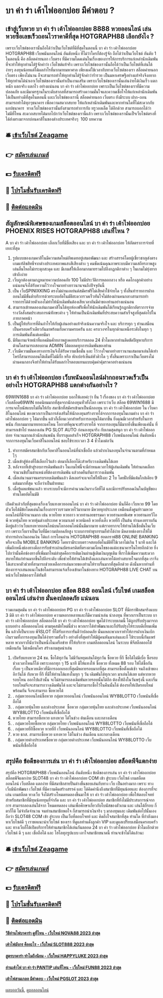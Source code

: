 # บา ค่า ร่า เค้าไพ่ออกบ่อย มีคำตอบ ?
## เข้าสู่เว็บหวย บา ค่า ร่า เค้าไพ่ออกบ่อย 8888 หวยออนไลน์ เล่นหวยซื้อเลขเร็วถอนไวราคาดีที่สุด HOTGRAPH88 เลือกยังไง ?
เพราะเว็บไซต์ของเรานั้นถือได้ว่าเป็นเว็บไซต์ที่ดีที่สุดในตอนนี้ บา ค่า ร่า เค้าไพ่ออกบ่อย HOTGRAPH88 เว็บพนันออนไลน์ อันดับหนึ่ง ที่ไม่ว่าใครก็ต้องรู้จัก ถือได้ว่าเป็นเว็บไซต์ อันดับ 1 ในตอนนี้ คือ สล็อตค่ายนอก เว็บตรง ที่มีความโดดเด่นในเรื่องของการให้การบริการแก่เหล่านักเดิมพันที่จะทำให้ทุกท่านได้รู้จักคำว่า เว็บไซต์แท้จริง เพราะเว็บไซต์ของเรานั้นถือได้ว่าเป็นเว็บไซต์ที่เล่นได้ง่ายๆ ลงทุนน้อยแต่ได้ผลกำไรที่มากมายมหาศาล เพียงแค่ใช้เวลากับทางเว็บไซต์ของเรา สล็อตค่ายนอก เว็บตรง เพียงไม่นาน ก็จะสามารถทำให้ทุกท่านได้รู้จักคำว่าร่ำรวย เป็นมหาเศรษฐีอย่างแท้จริงจึงอยากให้ทุกท่านได้นำเอาเว็บไซต์ของเรานั้นทำเป็นงานเสริม เพราะเว็บไซต์ของเรานั้นเล่นง่ายได้เงินเร็ว แตกหนัก แตกจริง แตกไว อย่างแน่นอน บา ค่า ร่า เค้าไพ่ออกบ่อย เพราะเป็นเว็บไซต์ของเราที่มีความปลอดภัย และมีมาตรฐานในระดับสากลที่สามารถสร้างความมั่นใจและความเชื่อใจให้แก่เหล่านักเดิมพันได้เป็นอย่างดีที่สุดในตอนนี้ และเว็บไซต์ของเรานี้ สล็อตค่ายนอก เว็บตรง ยังมีระบบ ฝาก-ถอน สามารถทำได้ทุกๆธนาคาร เพื่อความสดวกสบาย ให้แก้เหล่านักเดิมพันและหากท่านใดที่ไม่สะดวกกับแอปธนาคาร  ทางเว็บไซต์ของเรานั้นยังสามารถทำการกับ ทรูวอลเล็ต ได้อีกด้วย สามารถบอกได้ว่า ไม่มีที่ไหน สะดวกสบายได้มากไปกว่าเว็บไซต์ของเรานี้แล้ว เพราะเว็บไซต์ของเรานั้นเป็ฯเว็บไซต์ตรงที่ได้ส่งตรงมาจากบ่อนคาสิโนของต่างประเทศจริงๆ  100
บทความ

## 🛎 [เข้าเว็บไซต์ Zeagame](https://bit.ly/3SdLNi2)
## 👉 [สมัครเล่นเกมส์](https://bit.ly/3SdLNi2)
## 💵 [รับเครดิตฟรี](https://bit.ly/3dyRKHj)
## 👑 [โปรโมชั่นรับเครดิตฟรี](https://bit.ly/3dyRKHj)
## 📱 [ติดต่อแอดมิน](https://bit.ly/3dyRKHj)

## สัญลักษณ์พิเศษของเกมสล็อตออนไลน์ บา ค่า ร่า เค้าไพ่ออกบ่อย PHOENIX RISES HOTGRAPH88 เล่นที่ไหน ?
A บา ค่า ร่า เค้าไพ่ออกบ่อย เลือกเว็บที่มีชื่อเสียง และ บา ค่า ร่า เค้าไพ่ออกบ่อย ให้อัตตราการจ่ายที่เยอะที่สุด
1. รูปแบบของเกมคาสิโนมีความสดใหม่อัพเดทอยู่เสมอพัฒนา และ สร้างสรรค์โดยผู้เชี่ยวชาญส่งตรงเกมแท้ลิขสิทธิ์จากต่างประเทศภาพแสงสีเสียงต่าง ๆ คมชัดเน้นคุณภาพระบบมีความเสถียรภาพสูงเล่นลื่นไหลไม่กระตุกสะดุด และ มีเกมส์ให้เลือกมากมายรวมไปถึงกฎกติกาต่าง ๆ ในเกมไม่ยุ่งยากเข้าถึงง่าย
2. เว็บถูกต้องตามกฎหมายความปลอดภัย 100 ไม่มีประวัติการหลอกลวง หรือ คดโกงลูกค้าอย่างแน่นอนจึงได้รับความไว้วางใจมาอย่างยาวนานจนถึงปัจจุบันนี้
3. เป็น เว็บSPINIXKING ตรงไม่ผ่านเอเย่นต์สมัครฟรีไม่เสียค่าใช้จ่ายใด ๆ ทั้งสิ้นทำรายการฝากถอนไม่มีขั้นต่ำบริการด้วยระบบอัตโนมัติสะดวกรวดเร็วทันใจไม่ต้องผ่านคนกลางสามารถทำรายการได้ด้วยตัวเองไม่ทำให้นักเดิมพันต้องเสียเวลาอันมีค่าของท่านอย่างแน่นอน
4. สามารถเข้าทดลองเล่นเกมคาสิโนได้ทุกห้องฟรีเพื่อให้นักเดิมพันได้เรียนรู้กฎกติกาอัตราการจ่ายรางวัลสั่งสมประสบการณ์ทักษะต่าง ๆ ให้ท่านเป็นนักเดิมพันที่ประสบความสำเร็จสูงที่สุดต่อไปในภายภาคหน้า
5. เป็นผู้ให้บริการที่คืนกำไรให้กับผู้เล่นอย่างแท้จริงเน้นความจริงใจ และ บริการทุก ๆ ท่านเสมือนเป็นครอบครัวเดียวกันมาพร้อมกับความครบครัน และ ครบวงจรในทุกด้านเหนือระดับในทุก ๆ การเดิมพันตั้งแต่เคยมีมา
6. มีทีมงานเจ้าหน้าที่แอดมินศักยภาพสูงคอยบริการตลอด 24 ชั่วโมงหากท่านติดขัดปัญหาบริการด้านใดสามารถสอบถาม ADMIN ได้ตลอดทุกการเดิมพันของท่าน
7. เว็บมีความมั่นคงทางการเงินจึงได้รับความเชื่อมั่น และ ไว้วางใจมาอย่างยาวนานเสมอมาเล่นได้เท่าไหร่ก็สามารถถอนได้เต็มที่ไม่มีกั๊ก หรือ หักเปอร์เซ็นต์หัวคิวใด ๆ ทั้งสิ้นเพราะเราเป็นเว็บตรงไม่ผ่านคนกลางจึงทำให้ท่านได้รับผลกำไรตอบแทนแบบคุ้มค่าคุ้มราคาอย่างแน่นอน

## บา ค่า ร่า เค้าไพ่ออกบ่อย เว็บพนันออนไลน์ฝากถอนรวดเร็วเป็นอย่างไร HOTGRAPH88 แตกต่างกันอย่างไร ?
69WIN1688 บา ค่า ร่า เค้าไพ่ออกบ่อย บอกให้เลยค่ะว่า ยืน 1 เรื่องของ บา ค่า ร่า เค้าไพ่ออกบ่อย เว็บสล็อต69WIN ยอดนิยมมากที่สุดจากนักลงทุนทั่วทั้งโลก เพราะว่าเว็บ สล็อต 69WIN1688 มีการแจกโบนัสแบบไม่อั้นให้กับ สมาชิกที่สมัครเข้ามาเป็นนักลงทุน บา ค่า ร่า เค้าไพ่ออกบ่อย ใน เว็บคาสิโนออนไลน์ ของพวกเราเป็นการส่งเสริมให้นักลงทุนสร้างรายได้จากการลงทุนในเกมต่าง บา ค่า ร่า เค้าไพ่ออกบ่อย ๆ ได้มากขึ้น แล้วก็เลื่อนเวลาสำหรับการลงทุนได้มากขึ้น ยิ่งคุณมีเวลาสำหรับในการพนัน กับเกมมากมายเยอะแค่ไหน โอกาสที่คุณจะสร้างรายได้ จากการลงทุนก็มีมากยิ่งขึ้นเพียงแค่นั้น ที่สามารถเข้าไป ทดลองเล่น PG SLOT AUTO ก่อนลงทุนจริง กับเกมสุดสนุก บา ค่า ร่า เค้าไพ่ออกบ่อย จำนวนมากแล้วนักเล่นพนัน ที่บรรลุผลสำเร็จ HOTGRAPH88 เว็บพนันออนไลน์ อันดับหนึ่ง จากการลงทุนในเว็บคาสิโนออนไลน์ ชอบใช้ระยะเวลา 3 4 ชั่วโมงต่อวัน
1. ทำการสมัครสมาชิกกับเว็บคาสิโนออนไลน์ที่น่าเชื่อถือ แล้วฝากเงินลงทุนในจำนวนตามที่กำหนดไว้
2. เมื่อเข้าสู่ห้องที่ได้เลือกไว้แล้ว ต่อมาก็เลือกโต๊ะสำหรับวางเดิมพันได้เลย
3. หลังจากที่เข้าสู่รอบการเดิมพันแล้ว ในเกมไพ่นี้จะมีกำหนดเวลาให้ผู้เล่นเดิมพัน ให้ท่านกดเลือกจำนวนชิปในตำแหน่งที่ต้องการเดิมพัน แล้วกดยืนยันการวางเดิมพัน
4. เมื่อเล่นวนมาจนครบรอบเดิมพันแล้ว ดีลเลอร์จะแจกไพ่ให้ฝั่งละ 2 ใบ โดยฝั่งที่มีแต้มใกล้เคียง 9 แต้มมากที่สุด จะถือว่าเป็นฝ่ายชนะ
5. เมื่อรู้ผลแพ้ชนะแล้ว ทางระบบก็จะมีการคำนวณเงินรางวัลที่ได้ และมีการปรับยอดเงินในบัญชีของท่านโดยอัตโนมัติ

เปิดตัวแล้วกับที่สุดของเรื่องเว็บแทงหวยออนไลน์ บา ค่า ร่า เค้าไพ่ออกบ่อย นั่นก็คือ เว็บหวย 99 โดยตัวเว็บได้มีข้อโดดเด่นในเรื่องการรวบรวมหวยไว้มากมาย มีหวยทุกประเภท เหมือนดั่งศูนย์รวมหวยออนไลน์ที่มีจำนวนมาก เช่น หวยไทย หวยลาว หวยฮานอยธรรมดา หวยฮานอยพิเศษ หวยฮานอยวีไอพี หวยหุ้นไทย หวยหุ้นต่างประเทศ หวยมาเลย์ หวยนิเคอิ หวยฮั่งเส็ง หวยยี่กี เป็นต้น ท่านคงทราบกันดีอยู่แล้วว่าเว็บแทงหวยออนไลน์บนโลกออนไลน์นั้นมีมากมาย แต่เราอยากจะให้ท่านได้เชื่อมั่นในเว็บเรา เพราะเว็บเราเป็นเว็บที่มีความปลอดภัยสูง ระบบการทำธุรกรรมก็ทำได้ง่าย มีหลายช่องทางให้ได้ทำการฝากเงินถอนเงิน ได้แก่ การโอนผ่าน HOTGRAPH88 ฮอตกราฟ88 ONLINE BANKING หรือจะเป็น MOBILE BANKING โดยเรามีระบบตรวจสอบอัตโนมัติที่ใช้เวลาไม่เกิน 1 นาที และได้เพิ่มอีกหนึ่งช่องทางคือการรับชำระผ่านบัตรเครดิตที่ตรงตามเงื่อนไขของแต่ละธนาคารในไทยอีกด้วย ยิ่งไปกว่านั้นคือช่องทางที่เพิ่มมาใหม่ล่าสุดคือการเติมเงินผ่านตู้เติมเงินบุญเติม ที่เราได้เพิ่มความสะดวกสบายให้แก่ท่านมากขึ้นไปอีกระดับ เพื่อช่วยให้ท่านได้เข้าถึงและเล่นหวยได้อย่างสบายใจมากที่สุด เราจึงได้เสาะหาตัวช่วยที่สามารถช่วยเหลือการเล่นหวยของท่านให้ราบรื่นมากที่สุดอีกด้วย ดังนั้นหากท่านที่ต้องการจะเสนอแนะในข้อใดสามารถแจ้งเรื่องเข้ามาในช่องทาง HOTGRAPH88 LIVE CHAT บนหน้าเว็บไซต์ของเราได้ทันที

## บา ค่า ร่า เค้าไพ่ออกบ่อย สล็อต 888 ออนไลน์ เว็บไซต์ เกมสล็อต ออนไลน์ เล่นง่าย มั่นคงปลอดภัย แน่นอน
รวมเกมสุดมัน บา ค่า ร่า เค้าไพ่ออกบ่อย PG บา ค่า ร่า เค้าไพ่ออกบ่อย SLOT ที่มีกราฟิกสมจริงแบบ 3 มิติ บา ค่า ร่า เค้าไพ่ออกบ่อย ความหลากหลายและก็มีความน่าเล่น น่าลงทุน ที่พวกเราเป็นระบบ บา ค่า ร่า เค้าไพ่ออกบ่อย สล็อตออโต้ บา ค่า ร่า เค้าไพ่ออกบ่อย พูดได้ว่าระบบเกมนี้ ได้ถูกปรับปรุงมาจากแบบอย่าง สล็อตออนไลน์ ตามยุคสมัยใหม่นี้ช่วง พวกเราได้ทำพัฒนาและก็ปรับปรุงให้ระบบดีเยี่ยมเพิ่มขึ้น แล้วก็เป็นระบบ พีจีSLOT ที่ได้รับการการันตีว่าปลอดภัย นั่นแหละพวกเราทำให้การฝากเงินเบิกเงินรวมทั้งการลงทุนเป็นได้ง่ายรวมทั้งเร็ว อย่างยิ่งที่สุดทำให้มีผู้คนหันมาเล่นและก็ ใช้ระบบนี้กันแพร่หลาย พวกเราก็นับว่าเป็นหนึ่งในเครือข่าย ที่ให้บริการ เกมสล็อตออนไลน์ ในระบบ พีจีสล็อตออโต้ เหมือนกัน ไม่เหมือนใคร สร้างเกมสุดน่าเล่น
1. เปิดรับแทงหวย 24 ชม. ซื้อได้ทุกวัน ไม่มีวันหยุดเล่นได้ทุกวัน ซื้อหวย ยี่กี ซื้อได้ไม่มีเบื่อ ซื้อรอบช่วงเวลาไหนก็ได้ เพราะออกทุก ๆ 15 นาที มีให้แทงให้ ซื้อหวย ทั้งหมด 88 รอบ ให้ได้ซื้อกันเรื่อย ๆ เป็นหวยเดียวที่มีการออกเยอะที่สุดมีหลายรอบมากที่สุด สามารถซื้อตั้งแต่เช้า จนถึงเช้าของอีกวันได้ กับหวย ยี่กี ที่มีให้ท่านได้แทงในทุก ๆ วัน เดิมพันได้ทุกเวลา มาเล่นได้เลย แต่หากหวยรอบไหน ออกไปแล้วนั้น จะไม่สามารถลงเดิมพันหวยรอบนั้นได้อีก ต้องให้ถึงในวันพรุ่งนี้ และเริ่มรอบใหม่จึงจะสามารถวางเดิมพันได้ และจะไม่สามารถซื้อไว้ในคืนนั้นได้ ต้องรอให้เปิดรอบใหม่พร้อมกัน จึงจะสามารถ ซื้อหวยได้
2. . กลุ่มหวยออนไลน์ซื้อหวย กลุ่มหวยออนไลน์ เว็บพนันออนไลน์ WY88LOTTO เว็บพนันที่เชื่อถือได้
3. . กลุ่มหวยหุ้นไทย และต่างประเทศ  ซื้อหวย กลุ่มหวยหุ้นไทย และต่างประเทศ เว็บพนันออนไลน์ WY88LOTTO เว็บพนันที่เชื่อถือได้
4. หวยไทย สามารถซื้อหวย แทงหวย ได้ในช่วง ต้นเดือน และกลางเดือน
5. . กลุ่มหวยไทยซื้อหวย กลุ่มหวยไทย เว็บพนันออนไลน์ WY88LOTTO เว็บพนันที่เชื่อถือได้
6. . กลุ่มหวยยี่กีซื้อหวย หวยยี่กี เว็บพนันออนไลน์ WY88LOTTO เว็บพนันที่เชื่อถือได้
7. หวย ธกส. สามารถซื้อหวย แทงหวย ได้ในช่วง ต้นเดือน และกลางเดือน
8. . กลุ่มหวยต่างประเทศซื้อหวย กลุ่มหวยต่างประเทศ เว็บพนันออนไลน์ WY88LOTTO เว็บพนันที่เชื่อถือได้

## สรุปคือ ข้อดีของการเล่น บา ค่า ร่า เค้าไพ่ออกบ่อย สล็อตพีจีแตกง่าย
สรุปคือ HOTGRAPH88 เว็บพนันออนไลน์ อันดับหนึ่ง ข้อดีของการเล่น บา ค่า ร่า เค้าไพ่ออกบ่อย สล็อตพีจีแตกง่าย SLOT48 บา ค่า ร่า เค้าไพ่ออกบ่อย COM เข้า สู่ระบบ เว็บไซต์ เกมสล็อต ออนไลน์ เว็บสล็อต แตกง่าย ที่มีสมาชิกสายปั่นต่างชื่นชอบเล่นกับทาง เว็บ เป็นอย่างมาก เพราะ ทางเว็บมีนักพัฒนา เว็บไซต์ ที่มีความคิดสร้างสรรค์ และ ได้คิดคำนึงถึงสมาชิกที่มีทุนน้อยและ ต้องการที่จะ เล่น เกมสล็อต ทางเว็บ จึงได้สร้างโหมดทดลองขึ้นมาให้ บา ค่า ร่า เค้าไพ่ออกบ่อย เพื่อให้ตอบโจทย์ สำหรับสมาชิกที่มีทุนน้อยทุนที่จำกัด และ บา ค่า ร่า เค้าไพ่ออกบ่อย สมาชิกที่ยังไม่มีประสบการณ์จากการ สามารถลองเล่นได้จาก โหมดทดลอง เล่นเพื่อศึกษาเกี่ยวกับโบนัสของตัวเกม และ เล่นได้กี่รอบ กี่ตาก็ได้ ไม่จำกัดจำนวน จนท่านสมาชิกพอใจ ก็สามารถนำเงินจริง ๆ มาลงทุนและ เดิมพันต่อไปนั้นเอง ถือว่า SLOT48 COM เข้า สู่ระบบ เป็นเว็บที่ตอบโจทย์ และ คิดถึงใจสมาชิกที่สุด ท่านใด ที่กำลังมองหาเว็บไซต์ดี ๆ เราขอแนะนำเว็บไซต์ ของเรา ที่ดูแลท่านดั่งลูกค้า VIP และดูแลเปรียบเสมือนครอบครัว และ ทางเว็บก็ได้เปิดบริการให้ท่านสมาชิกได้เล่นกันตลอด 24 บา ค่า ร่า เค้าไพ่ออกบ่อย ชั่วโมงอีกด้วย เว็บไซต์ ดี ๆ และ เชื่อถือได้ และ ไฮโลทุกรูปแบบ เอาใจสมาชิกขนาดนี้ ท่านจะช้าไม่ได้แล้วนะ

## 🛎 [เข้าเว็บไซต์ Zeagame](https://bit.ly/3SdLNi2)
## 👉 [สมัครเล่นเกมส์](https://bit.ly/3SdLNi2)
## 💵 [รับเครดิตฟรี](https://bit.ly/3dyRKHj)
## 👑 [โปรโมชั่นรับเครดิตฟรี](https://bit.ly/3dyRKHj)
## 📱 [ติดต่อแอดมิน](https://bit.ly/3dyRKHj)

#### [วิธีอ่านไพ่บาคาร่า ดูที่ไหน - เว็บใหม่ NOVA88 2023 ล่าสุด](https://atom.io/themes/วิธีอ่านไพ่บาคาร่า%20ดูที่ไหน%20-%20เว็บใหม่%20nova88%202023%20ล่าสุด)
#### [เค้าไพ่มังกร คืออะไร - เว็บใหม่ SLOT888 2023 ล่าสุด](https://atom.io/themes/เค้าไพ่มังกร%20คืออะไร%20-%20เว็บใหม่%20slot888%202023%20ล่าสุด)
#### [สูตรบาคาร่า ทำไมถึงนิยม - เว็บใหม่ HAPPYLUKE 2023 ล่าสุด](https://atom.io/themes/สูตรบาคาร่า%20ทำไมถึงนิยม%20-%20เว็บใหม่%20happyluke%202023%20ล่าสุด)
#### [อ่านเค้าไพ่ บา ค่า ร่า PANTIP เล่นที่ไหน - เว็บใหม่ FUN88 2023 ล่าสุด](https://atom.io/themes/อ่านเค้าไพ่%20บา%20ค่า%20ร่า%20pantip%20เล่นที่ไหน%20-%20เว็บใหม่%20fun88%202023%20ล่าสุด)
#### [เค้าไพ่สามเกลอ มีคำตอบ - เว็บใหม่ PGSLOT 2023 ล่าสุด](https://atom.io/themes/เค้าไพ่สามเกลอ%20มีคำตอบ%20-%20เว็บใหม่%20pgslot%202023%20ล่าสุด)

[ผลบอลวันนี้](https://siamsport.tv "ผลบอลวันนี้"), [ดูบอลออนไลน์](https://siamsport.tv/ดูบอลสด "ดูบอลออนไลน์")